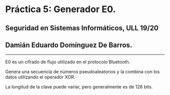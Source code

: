 # Práctica 5: Generador E0.

## Seguridad en Sistemas Informáticos, ULL 19/20

## Damián Eduardo Domínguez De Barros.

---

E0 es un cifrado de flujo utilizado en el protocolo Bluetooth.

Genera una secuencia de números pseudoaleatorios y la combina con los datos utilizando el operador XOR.

La longitud de la clave puede variar, pero generalmente es de 128 bits.